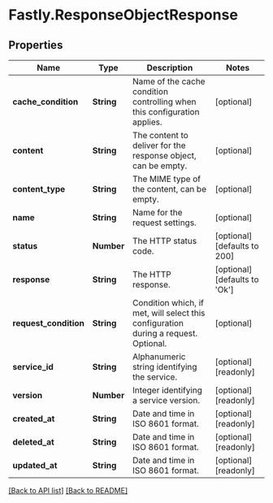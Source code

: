 # Fastly.ResponseObjectResponse

## Properties

Name | Type | Description | Notes
------------ | ------------- | ------------- | -------------
**cache_condition** | **String** | Name of the cache condition controlling when this configuration applies. | [optional] 
**content** | **String** | The content to deliver for the response object, can be empty. | [optional] 
**content_type** | **String** | The MIME type of the content, can be empty. | [optional] 
**name** | **String** | Name for the request settings. | [optional] 
**status** | **Number** | The HTTP status code. | [optional] [defaults to 200]
**response** | **String** | The HTTP response. | [optional] [defaults to 'Ok']
**request_condition** | **String** | Condition which, if met, will select this configuration during a request. Optional. | [optional] 
**service_id** | **String** | Alphanumeric string identifying the service. | [optional] [readonly] 
**version** | **Number** | Integer identifying a service version. | [optional] [readonly] 
**created_at** | **String** | Date and time in ISO 8601 format. | [optional] [readonly] 
**deleted_at** | **String** | Date and time in ISO 8601 format. | [optional] [readonly] 
**updated_at** | **String** | Date and time in ISO 8601 format. | [optional] [readonly] 



[[Back to API list]](../../README.md#endpoints) [[Back to README]](../../README.md)
